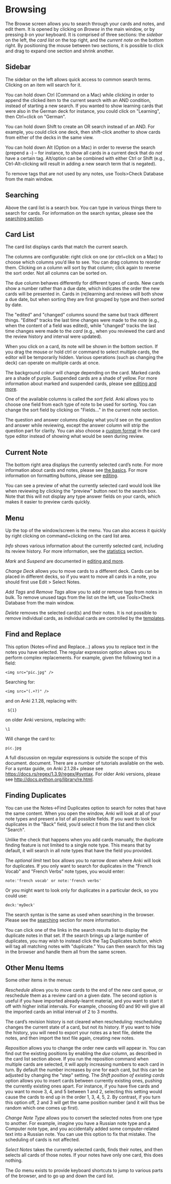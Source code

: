# Browsing

The Browse screen allows you to search through your cards and notes, and edit
them. It is opened by clicking on *Browse* in the main window, or by pressing
*b* on your keyboard. It is comprised of three sections: the *sidebar* on the
left, the *card list* on the top right, and the *current note* on the bottom
right. By positioning the mouse between two sections, it is possible to click
and drag to expand one section and shrink another.

Sidebar
-------

The sidebar on the left allows quick access to common search terms. Clicking
on an item will search for it.

You can hold down Ctrl (Command on a Mac) while clicking in order to append
the clicked item to the current search with an AND condition, instead of
starting a new search. If you wanted to show learning cards that were
also in the German deck for instance, you could click on "Learning",
then Ctrl+click on "German".

You can hold down Shift to create an OR search instead of an AND. For
example, you could click one deck, then shift-click another to show
cards from either of the decks in the same view.

You can hold down Alt (Option on a Mac) in order to reverse the search
(prepend a *-*) – for instance, to show all cards in a current deck that
do *not* have a certain tag. Alt/option can be combined with either Ctrl
or Shift (e.g., Ctrl-Alt-clicking will result in adding a new search
term that is negated).

To remove tags that are not used by any notes, use Tools&gt;Check
Database from the main window.

Searching
---------

Above the card list is a search box. You can type in various things
there to search for cards. For information on the search syntax, please
see the [searching section](searching.md).

Card List
---------

The card list displays cards that match the current search.

The columns are configurable: right click on one (or ctrl+click on a
Mac) to choose which columns you’d like to see. You can drag columns to
reorder them. Clicking on a column will sort by that column; click again
to reverse the sort order. Not all columns can be sorted on.

The due column behaves differently for different types of cards. New
cards show a number rather than a due date, which indicates the order
the new cards will be presented in. Cards in (re)learning and reviews
will both show a due date, but when sorting they are first grouped by
type and then sorted by date.

The "edited" and "changed" columns sound the same but track different
things. "Edited" tracks the last time changes were made to the *note*
(e.g., when the content of a field was edited), while "changed" tracks
the last time changes were made to the *card* (e.g., when you reviewed
the card and the review history and interval were updated).

When you click on a card, its note will be shown in the bottom section.
If you drag the mouse or hold ctrl or command to select multiple cards,
the editor will be temporarily hidden. Various operations (such as
changing the deck) can operate on multiple cards at once.

The background colour will change depending on the card. Marked cards
are a shade of purple. Suspended cards are a shade of yellow. For more
information about marked and suspended cards, please see [editing and
more](studying.md).

One of the available columns is called the *sort field*. Anki allows you
to choose one field from each type of note to be used for sorting. You
can change the sort field by clicking on "Fields…​" in the current note
section.

The question and answer columns display what you’d see on the question
and answer while reviewing, except the answer column will strip the
question part for clarity. You can also choose a [custom
format](templates/styling.md#browser-appearance) in the card type editor instead of showing
what would be seen during review.

Current Note
------------

The bottom right area displays the currently selected card’s note. For
more information about cards and notes, please see [the
basics](getting-started.md). For more information on formatting buttons, please see
[editing](editing.md).

You can see a preview of what the currently selected card would look
like when reviewing by clicking the "preview" button next to the search
box. Note that this will not display any type answer fields on your
cards, which makes it easier to preview cards quickly.

Menu
----

Up the top of the window/screen is the menu. You can also access it quickly by
right clicking on command+clicking on the card list area.

*Info* shows various information about the currently selected card,
including its review history. For more information, see the
[statistics](stats.md) section.

*Mark* and *Suspend* are documented in [editing and more](studying.md).

*Change Deck* allows you to move cards to a different deck. Cards can be
placed in different decks, so if you want to move all cards in a note,
you should first use Edit &gt; Select Notes.

*Add Tags* and *Remove Tags* allow you to add or remove tags from notes
in bulk. To remove unused tags from the list on the left, use
Tools&gt;Check Database from the main window.

*Delete* removes the selected card(s) and their notes. It is not
possible to remove individual cards, as individual cards are controlled
by the [templates](templates/intro.md).

Find and Replace
----------------

This option (Notes→Find and Replace…​) allows you to replace text in the
notes you have selected. The regular expression option allows you to
perform complex replacements. For example, given the following text in a
field:

    <img src="pic.jpg" />

Searching for:

    <img src="(.+?)" />

and on Anki 2.1.28, replacing with:

     ${1}

 on older Anki versions, replacing with:

    \1

Will change the card to:

    pic.jpg

A full discussion on regular expressions is outside the scope of this
document. document. There are a number of tutorials available on the web. For a syntax guide, on Anki 2.1.28+ please see <https://docs.rs/regex/1.3.9/regex/#syntax>. For older Anki versions, please see <http://docs.python.org/library/re.html>.

Finding Duplicates
------------------

You can use the Notes→Find Duplicates option to search for notes that
have the same content. When you open the window, Anki will look at all
of your note types and present a list of all possible fields. If you
want to look for duplicates in the "Back" field, you’d select it from
the list and then click "Search".

Unlike the check that happens when you add cards manually, the duplicate
finding feature is not limited to a single note type. This means that by
default, it will search in all note types that have the field you
provided.

The *optional limit* text box allows you to narrow down where Anki will
look for duplicates. If you only want to search for duplicates in the
"French Vocab" and "French Verbs" note types, you would enter:

    note:'french vocab' or note:'french verbs'

Or you might want to look only for duplicates in a particular deck, so
you could use:

    deck:'myDeck'

The search syntax is the same as used when searching in the browser.
Please see the [searching](searching.md) section for more information.

You can click one of the links in the search results list to display the
duplicate notes in that set. If the search brings up a large number of
duplicates, you may wish to instead click the Tag Duplicates button,
which will tag all matching notes with "duplicate." You can then search
for this tag in the browser and handle them all from the same screen.

Other Menu Items
----------------

Some other items in the menus:

*Reschedule* allows you to move cards to the end of the new card queue,
or reschedule them as a review card on a given date. The second option
is useful if you have imported already-learnt material, and you want to
start it off with higher initial intervals. For example, choosing 60 and
90 will give all the imported cards an initial interval of 2 to 3
months.

The card’s revision history is not cleared when rescheduling:
rescheduling changes the current state of a card, but not its history.
If you want to hide the history, you will need to export your notes as a
text file, delete the notes, and then import the text file again,
creating new notes.

*Reposition* allows you to change the order new cards will appear in.
You can find out the existing positions by enabling the *due* column, as
described in the card list section above. If you run the reposition
command when multiple cards are selected, it will apply increasing
numbers to each card in turn. By default the number increases by one for
each card, but this can be adjusted by changing the "step" setting. The
*Shift position of existing cards* option allows you to insert cards
between currently existing ones, pushing the currently existing ones
apart. For instance, if you have five cards and you want to move 3, 4,
and 5 between 1 and 2, selecting this setting would cause the cards to
end up in the order 1, 3, 4, 5, 2. By contrast, if you turn this option
off, 2 and 3 will get the same position number (and it will thus be
random which one comes up first).

*Change Note Type* allows you to convert the selected notes from one
type to another. For example, imagine you have a Russian note type and a
Computer note type, and you accidentally added some computer-related
text into a Russian note. You can use this option to fix that mistake.
The scheduling of cards is not affected.

*Select Notes* takes the currently selected cards, finds their notes,
and then selects all cards of those notes. If your notes have only one
card, this does nothing.

The *Go* menu exists to provide keyboard shortcuts to jump to various
parts of the browser, and to go up and down the card list.
